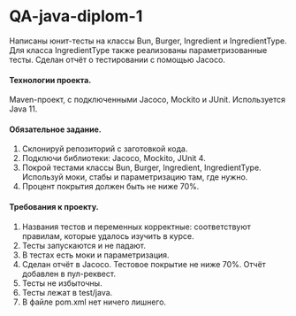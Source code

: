 # QA-java-diplom-1
Написаны юнит-тесты на классы Bun, Burger, Ingredient и IngredientType. Для класса IngredientType также реализованы параметризованные тесты. Сделан отчёт о тестировании с помощью Jacoco.

#### Технологии проекта.
Maven-проект, с подключенными Jacoco, Mockito и JUnit. Используется Java 11.

#### Обязательное задание.
1. Склонируй репозиторий с заготовкой кода.
2. Подключи библиотеки: Jacoco, Mockito, JUnit 4.
3. Покрой тестами классы Bun, Burger, Ingredient, IngredientType. Используй моки, стабы и параметризацию там, где нужно.
4. Процент покрытия должен быть не ниже 70%.

#### Требования к проекту.
1. Названия тестов и переменных корректные: соответствуют правилам, которые удалось изучить в курсе.
2. Тесты запускаются и не падают.
3. В тестах есть моки и параметризация.
4. Сделан отчёт в Jacoco. Тестовое покрытие не ниже 70%. Отчёт добавлен в пул-реквест.
5. Тесты не избыточны.
6. Тесты лежат в test/java.
7. В файле pom.xml нет ничего лишнего.

